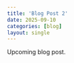 ```yaml
---
title: 'Blog Post 2'
date: 2025-09-10
categories: [blog]
layout: single
---
```


 Upcoming blog post. 



